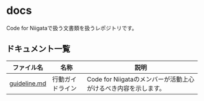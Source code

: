 # docs
Code for Niigataで扱う文書類を扱うレポジトリです。

## ドキュメント一覧

|ファイル名        | 名称         | 説明  |
|---------------|-------------|-------|
| [guideline.md](guideline.md)  | 行動ガイドライン | Code for Niigataのメンバーが活動上心がけるべき内容を示します。 |
